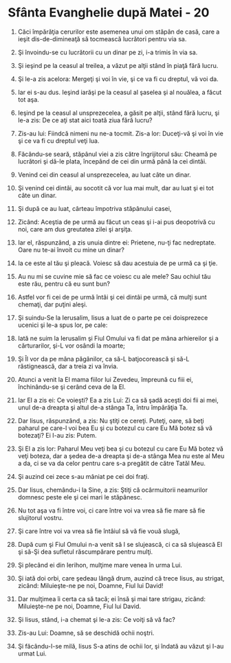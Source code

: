 # Sf&#226;nta Evanghelie dup&#259; Matei - 20

1. Căci împărăţia cerurilor este asemenea unui om stăpân de casă, care a ieşit dis-de-dimineaţă să tocmească lucrători pentru via sa. 

2. Şi învoindu-se cu lucrătorii cu un dinar pe zi, i-a trimis în via sa. 

3. Şi ieşind pe la ceasul al treilea, a văzut pe alţii stând în piaţă fără lucru. 

4. Şi le-a zis acelora: Mergeţi şi voi în vie, şi ce va fi cu dreptul, vă voi da. 

5. Iar ei s-au dus. Ieşind iarăşi pe la ceasul al şaselea şi al nouălea, a făcut tot aşa. 

6. Ieşind pe la ceasul al unsprezecelea, a găsit pe alţii, stând fără lucru, şi le-a zis: De ce aţi stat aici toată ziua fără lucru? 

7. Zis-au lui: Fiindcă nimeni nu ne-a tocmit. Zis-a lor: Duceţi-vă şi voi în vie şi ce va fi cu dreptul veţi lua. 

8. Făcându-se seară, stăpânul viei a zis către îngrijitorul său: Cheamă pe lucrători şi dă-le plata, începând de cei din urmă până la cei dintâi. 

9. Venind cei din ceasul al unsprezecelea, au luat câte un dinar. 

10. Şi venind cei dintâi, au socotit că vor lua mai mult, dar au luat şi ei tot câte un dinar. 

11. Şi după ce au luat, cârteau împotriva stăpânului casei, 

12. Zicând: Aceştia de pe urmă au făcut un ceas şi i-ai pus deopotrivă cu noi, care am dus greutatea zilei şi arşiţa. 

13. Iar el, răspunzând, a zis unuia dintre ei: Prietene, nu-ţi fac nedreptate. Oare nu te-ai învoit cu mine un dinar? 

14. Ia ce este al tău şi pleacă. Voiesc să dau acestuia de pe urmă ca şi ţie. 

15. Au nu mi se cuvine mie să fac ce voiesc cu ale mele? Sau ochiul tău este rău, pentru că eu sunt bun? 

16. Astfel vor fi cei de pe urmă întâi şi cei dintâi pe urmă, că mulţi sunt chemaţi, dar puţini aleşi. 

17. Şi suindu-Se la Ierusalim, Iisus a luat de o parte pe cei doisprezece ucenici şi le-a spus lor, pe cale: 

18. Iată ne suim la Ierusalim şi Fiul Omului va fi dat pe mâna arhiereilor şi a cărturarilor, şi-L vor osândi la moarte; 

19. Şi Îl vor da pe mâna păgânilor, ca să-L batjocorească şi să-L răstignească, dar a treia zi va învia. 

20. Atunci a venit la El mama fiilor lui Zevedeu, împreună cu fiii ei, închinându-se şi cerând ceva de la El. 

21. Iar El a zis ei: Ce voieşti? Ea a zis Lui: Zi ca să şadă aceşti doi fii ai mei, unul de-a dreapta şi altul de-a stânga Ta, întru împărăţia Ta.

22. Dar Iisus, răspunzând, a zis: Nu ştiţi ce cereţi. Puteţi, oare, să beţi paharul pe care-l voi bea Eu şi cu botezul cu care Eu Mă botez să vă botezaţi? Ei I-au zis: Putem. 

23. Şi El a zis lor: Paharul Meu veţi bea şi cu botezul cu care Eu Mă botez vă veţi boteza, dar a şedea de-a dreapta şi de-a stânga Mea nu este al Meu a da, ci se va da celor pentru care s-a pregătit de către Tatăl Meu. 

24. Şi auzind cei zece s-au mâniat pe cei doi fraţi. 

25. Dar Iisus, chemându-i la Sine, a zis: Ştiţi că ocârmuitorii neamurilor domnesc peste ele şi cei mari le stăpânesc. 

26. Nu tot aşa va fi între voi, ci care între voi va vrea să fie mare să fie slujitorul vostru. 

27. Şi care între voi va vrea să fie întâiul să vă fie vouă slugă, 

28. După cum şi Fiul Omului n-a venit să I se slujească, ci ca să slujească El şi să-Şi dea sufletul răscumpărare pentru mulţi. 

29. Şi plecând ei din Ierihon, mulţime mare venea în urma Lui. 

30. Şi iată doi orbi, care şedeau lângă drum, auzind că trece Iisus, au strigat, zicând: Miluieşte-ne pe noi, Doamne, Fiul lui David! 

31. Dar mulţimea îi certa ca să tacă; ei însă şi mai tare strigau, zicând: Miluieşte-ne pe noi, Doamne, Fiul lui David. 

32. Şi Iisus, stând, i-a chemat şi le-a zis: Ce voiţi să vă fac? 

33. Zis-au Lui: Doamne, să se deschidă ochii noştri. 

34. Şi făcându-I-se milă, Iisus S-a atins de ochii lor, şi îndată au văzut şi I-au urmat Lui. 

